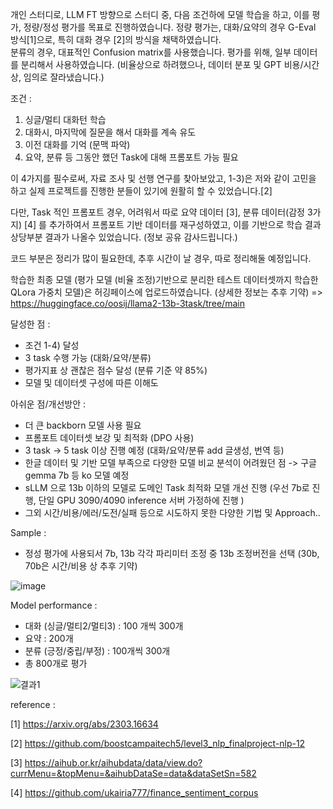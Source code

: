 개인 스터디로, LLM FT 방향으로 스터디 중, 다음 조건하에 모델 학습을 하고, 이를 평가, 정량/정성 평가를 목표로 진행하였습니다.
정량 평가는, 대화/요약의 경우 G-Eval 방식[1]으로, 특히 대화 경우 [2]의 방식을 채택하였습니다.  
분류의 경우, 대표적인 Confusion matrix를 사용했습니다. 
평가를 위해, 일부 데이터를 분리해서 사용하였습니다. (비율상으로 하려했으나, 데이터 분포 및 GPT 비용/시간상, 임의로 잘라냈습니다.)

조건 :
1) 싱글/멀티 대화턴 학습
2) 대화시, 마지막에 질문을 해서 대화를 계속 유도
3) 이전 대화를 기억 (문맥 파악)
4) 요약, 분류 등 그동안 했던 Task에 대해 프롬포트 가능 필요

이 4가지를 필수로써, 자료 조사 및 선행 연구를 찾아보았고, 1-3)은 저와 같이 고민을 하고 실제 프로젝트를 진행한 분들이 있기에 
원활히 할 수 있었습니다.[2] 

다만, Task 적인 프롬포트 경우, 어려워서 따로 요약 데이터 [3], 분류 데이터(감정 3가지) [4] 를 추가하여서 프롬포트 기반 데이터를 재구성하였고,
이를 기반으로 학습 결과 상당부분 결과가 나올수 있었습니다. (정보 공유 감사드립니다.)

코드 부분은 정리가 많이 필요한데, 추후 시간이 날 경우, 따로 정리해둘 예정입니다. 

학습한 최종 모델 (평가 모델 (비율 조정)기반으로 분리한 테스트 데이터셋까지 학습한 QLora 가중치 모델)은 허깅페이스에 업로드하였습니다. (상세한 정보는 추후 기약)
=> https://huggingface.co/oosij/llama2-13b-3task/tree/main


달성한 점 :
- 조건 1-4) 달성 
- 3 task 수행 가능 (대화/요약/분류)
- 평가지표 상 괜찮은 점수 달성 (분류 기준 약 85%)
- 모델 및 데이터셋 구성에 따른 이해도

아쉬운 점/개선방안 : 
- 더 큰 backborn 모델 사용 필요
- 프롬포트 데이터셋 보강 및 최적화 (DPO 사용)
- 3 task -> 5 task 이상 진행 예정 (대화/요약/분류 add 글생성, 번역 등)
- 한글 데이터 및 기반 모델 부족으로 다양한 모델 비교 분석이 어려웠던 점 -> 구글 gemma 7b 등 ko 모델 예정
- sLLM 으로 13b 이하의 모델로 도메인 Task 최적화 모델 개선 진행 (우선 7b로 진행, 단일 GPU 3090/4090 inference 서버 가정하에 진행 )
- 그외 시간/비용/에러/도전/실패 등으로 시도하지 못한 다양한 기법 및 Approach.. 


Sample :
- 정성 평가에 사용되서 7b, 13b 각각 파리미터 조정 중 13b 조정버전을 선택 (30b, 70b은 시간/비용 상 추후 기약)

![image](https://github.com/oosij/sllm3task/assets/94098546/e9e1663c-eec1-4dda-a0f2-368a8f83e663)


Model performance :
- 대화 (싱글/멀티2/멀티3) : 100 개씩 300개
- 요약 : 200개
- 분류 (긍정/중립/부정) : 100개씩 300개
- 총 800개로 평가


![결과1](https://github.com/oosij/sllm3task/assets/94098546/3d621627-7ac4-4065-bad8-24a405e4a481)



reference :

[1]  https://arxiv.org/abs/2303.16634

[2]  https://github.com/boostcampaitech5/level3_nlp_finalproject-nlp-12

[3]  https://aihub.or.kr/aihubdata/data/view.do?currMenu=&topMenu=&aihubDataSe=data&dataSetSn=582

[4]  https://github.com/ukairia777/finance_sentiment_corpus
